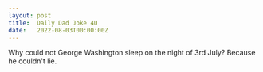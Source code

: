 ```yaml
---
layout: post
title:  Daily Dad Joke 4U
date:   2022-08-03T00:00:00Z
---
```

Why could not George Washington sleep on the night of 3rd July? Because he couldn't lie.

